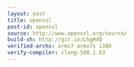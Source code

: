 ```yaml
---
layout: post
title: openssl
post-id: openssl
source: http://www.openssl.org/source/
build-sh: http://git.io/LhgHdQ
verified-archs: armv7 armv7s i386
verify-compiler: clang-500.1.63
---
```


